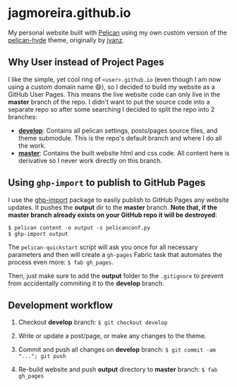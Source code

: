 # jagmoreira.github.io

My personal website built with [Pelican](https://blog.getpelican.com/) using my own custom version of the [pelican-hyde](https://github.com/jagmoreira/pelican-hyde) theme, originally by [jvanz](https://github.com/jvanz).


## Why User instead of Project Pages

I like the simple, yet cool ring of `<user>.github.io` (even though I am now using a custom domain name :smile:), so I decided to build my website as a GitHub User Pages. This means the live website code can only live in the **master** branch of the repo. I didn't want to put the source code into a separate repo so after some searching I decided to split the repo into 2 branches:

* [**develop**](https://github.com/jagmoreira/jagmoreira.github.io/tree/develop): Contains all pelican settings, posts/pages source files, and theme submodule. This is the repo's default branch and where I do all the work.
* [**master**](https://github.com/jagmoreira/jagmoreira.github.io/tree/master): Contains the built website html and css code. All content here is derivative so I never work directly on this branch.


## Using `ghp-import` to publish to GitHub Pages

I use the [ghp-import](https://github.com/davisp/ghp-import) package to easily publish to GitHub Pages any website updates. It pushes the **output** dir to the **master** branch. **Note that, if the master branch already exists on your GitHub repo it will be destroyed**:

    $ pelican content -o output -s pelicanconf.py
    $ ghp-import output

The `pelican-quickstart` script will ask you once for all necessary parameters and then will create a `gh-pages` Fabric task that automates the process even more: `$ fab gh_pages`.

Then, just make sure to add the **output** folder to the `.gitignore` to prevent from accidentally commiting it to the **develop** branch.


## Development workflow

1. Checkout **develop** branch: `$ git checkout develop`

1. Write or update a post/page, or make any changes to the theme.

1. Commit and push all changes on **develop** branch: `$ git commit -am "..."; git push`

1. Re-build website and push **output** directory to **master** branch: `$ fab gh_pages`
